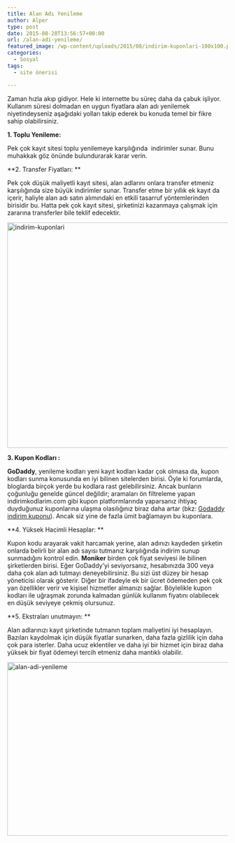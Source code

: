 ```yaml
---
title: Alan Adı Yenileme
author: Alper
type: post
date: 2015-08-28T13:56:57+00:00
url: /alan-adi-yenileme/
featured_image: /wp-content/uploads/2015/08/indirim-kuponlari-100x100.png
categories:
  - Sosyal
tags:
  - site önerisi

---
```

Zaman hızla akıp gidiyor. Hele ki internette bu süreç daha da çabuk işliyor. Kullanım süresi dolmadan en uygun fiyatlara alan adı yenilemek niyetindeyseniz aşağıdaki yolları takip ederek bu konuda temel bir fikre sahip olabilirsiniz.

**1. Toplu Yenileme:**

Pek çok kayıt sitesi toplu yenilemeye karşılığında  indirimler sunar. Bunu muhakkak göz önünde bulundurarak karar verin.

**2. Transfer Fiyatları: **

Pek çok düşük maliyetli kayıt sitesi, alan adlarını onlara transfer etmeniz karşılığında size büyük indirimler sunar. Transfer etme bir yıllık ek kayıt da içerir, haliyle alan adı satın alımındaki en etkili tasarruf yöntemlerinden birisidir bu. Hatta pek çok kayıt sitesi, şirketinizi kazanmaya çalışmak için zararına transferler bile teklif edecektir.

<img class="alignnone size-full wp-image-15831" src="https://www.murekkep.org/wp-content/uploads/2015/08/indirim-kuponlari.png" alt="indirim-kuponlari" width="800" height="514" srcset="https://www.murekkep.org/wp-content/uploads/2015/08/indirim-kuponlari.png 800w, https://www.murekkep.org/wp-content/uploads/2015/08/indirim-kuponlari-400x257.png 400w, https://www.murekkep.org/wp-content/uploads/2015/08/indirim-kuponlari-50x32.png 50w, https://www.murekkep.org/wp-content/uploads/2015/08/indirim-kuponlari-125x80.png 125w, https://www.murekkep.org/wp-content/uploads/2015/08/indirim-kuponlari-300x193.png 300w" sizes="(max-width: 800px) 100vw, 800px" /> 

**3. Kupon Kodları :**

**GoDaddy**, yenileme kodları yeni kayıt kodları kadar çok olmasa da, kupon kodları sunma konusunda en iyi bilinen sitelerden birisi. Öyle ki forumlarda, bloglarda birçok yerde bu kodlara rast gelebilirsiniz. Ancak bunların çoğunluğu genelde güncel değildir; aramaları ön filtreleme yapan indirimkodlarim.com gibi kupon platformlarında yaparsanız ihtiyaç duyduğunuz kuponlarına ulaşma olasılığınız biraz daha artar (bkz: <a href="https://www.picodi.com/tr/godaddy" target="_blank">Godaddy indirim kuponu</a>). Ancak siz yine de fazla ümit bağlamayın bu kuponlara.

**4. Yüksek Hacimli Hesaplar: **

Kupon kodu arayarak vakit harcamak yerine, alan adınızı kaydeden şirketin onlarda belirli bir alan adı sayısı tutmanız karşılığında indirim sunup sunmadığını kontrol edin. **Moniker** birden çok fiyat seviyesi ile bilinen şirketlerden birisi. Eğer GoDaddy’yi seviyorsanız, hesabınızda 300 veya daha çok alan adı tutmayı deneyebilirsiniz. Bu sizi üst düzey bir hesap yöneticisi olarak gösterir. Diğer bir ifadeyle ek bir ücret ödemeden pek çok yan özellikler verir ve kişisel hizmetler almanızı sağlar. Böylelikle kupon kodları ile uğraşmak zorunda kalmadan günlük kullanım fiyatını olabilecek en düşük seviyeye çekmiş olursunuz.

**5. Ekstraları unutmayın: **

Alan adlarınızı kayıt şirketinde tutmanın toplam maliyetini iyi hesaplayın. Bazıları kaydolmak için düşük fiyatlar sunarken, daha fazla gizlilik için daha çok para isterler. Daha ucuz eklentiler ve daha iyi bir hizmet için biraz daha yüksek bir fiyat ödemeyi tercih etmeniz daha mantıklı olabilir.

<img class="alignnone size-full wp-image-15830" src="https://www.murekkep.org/wp-content/uploads/2015/08/alan-adi-yenileme.png" alt="alan-adi-yenileme" width="1013" height="396" srcset="https://www.murekkep.org/wp-content/uploads/2015/08/alan-adi-yenileme.png 1013w, https://www.murekkep.org/wp-content/uploads/2015/08/alan-adi-yenileme-400x156.png 400w, https://www.murekkep.org/wp-content/uploads/2015/08/alan-adi-yenileme-50x20.png 50w, https://www.murekkep.org/wp-content/uploads/2015/08/alan-adi-yenileme-125x49.png 125w, https://www.murekkep.org/wp-content/uploads/2015/08/alan-adi-yenileme-300x117.png 300w" sizes="(max-width: 1013px) 100vw, 1013px" />